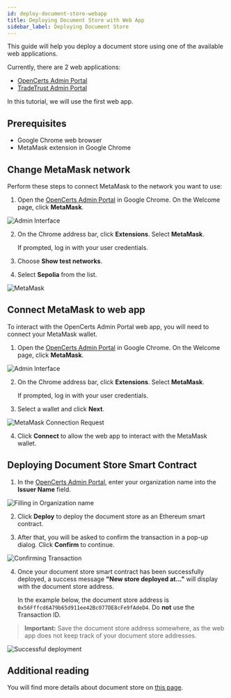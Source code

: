 ```yaml
---
id: deploy-document-store-webapp
title: Deploying Document Store with Web App
sidebar_label: Deploying Document Store
---
```


This guide will help you deploy a document store using one of the available web applications. 

Currently, there are 2 web applications:

- [OpenCerts Admin Portal](https://admin.opencerts.io/)
- [TradeTrust Admin Portal](https://admin.tradetrust.io/)

In this tutorial, we will use the first web app.

## Prerequisites

- Google Chrome web browser
- MetaMask extension in Google Chrome

## Change MetaMask network

<!-- #Flag# This section may need updating to reflect the new version of https://admin.opencerts.io/ -->

Perform these steps to connect MetaMask to the network you want to use:
1. Open the [OpenCerts Admin Portal](https://admin.opencerts.io/) in Google Chrome. On the Welcome page, click **MetaMask**.

![Admin Interface](/docs/integrator-section/webapp-tutorial/document-store-webapp/interface.png)

2. On the Chrome address bar, click **Extensions**. Select **MetaMask**.

    If prompted, log in with your user credentials.

3. Choose **Show test networks**.
4. Select **Sepolia** from the list.

![MetaMask](/docs/integrator-section/webapp-tutorial/document-store-webapp/sepolia.png)

## Connect MetaMask to web app

To interact with the OpenCerts Admin Portal web app, you will need to connect your MetaMask wallet. 

1. Open the [OpenCerts Admin Portal](https://admin.opencerts.io/) in Google Chrome. On the Welcome page, click **MetaMask**.

![Admin Interface](/docs/integrator-section/webapp-tutorial/document-store-webapp/interface.png)

2. On the Chrome address bar, click **Extensions**. Select **MetaMask**.
    
    If prompted, log in with your user credentials.

3. Select a wallet and click **Next**.

![MetaMask Connection Request](/docs/integrator-section/webapp-tutorial/document-store-webapp/select-wallet.png)

4. Click **Connect** to allow the web app to interact with the MetaMask wallet.

## Deploying Document Store Smart Contract

1. In the [OpenCerts Admin Portal](https://admin.opencerts.io/), enter your organization name into the **Issuer Name** field. 

![Filling in Organization name](/docs/integrator-section/webapp-tutorial/document-store-webapp/deploy.png)

2. Click **Deploy** to deploy the document store as an Ethereum smart contract.

3. After that, you will be asked to confirm the transaction in a pop-up dialog. Click **Confirm** to continue.

![Confirming Transaction](/docs/integrator-section/webapp-tutorial/document-store-webapp/confirmation.png)

4. Once your document store smart contract has been successfully deployed, a success message **"New store deployed at..."** will display with the document store address. 

    In the example below, the document store address is `0x56Fffcd6A79b65d911ee42Bc077DE8cFe9fAdeD4`. Do **not** use the Transaction ID.

>**Important:** Save the document store address somewhere, as the web app does not keep track of your document store addresses.

![Successful deployment](/docs/integrator-section/webapp-tutorial/document-store-webapp/success.png)

## Additional reading
You will find more details about document store on [this page](/docs/integrator-section/verifiable-document/ethereum/document-store).